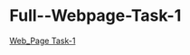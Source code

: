 # Full--Webpage-Task-1
<a href="https://coruscating-rugelach-f4f550.netlify.app/">Web_Page Task-1</a>
